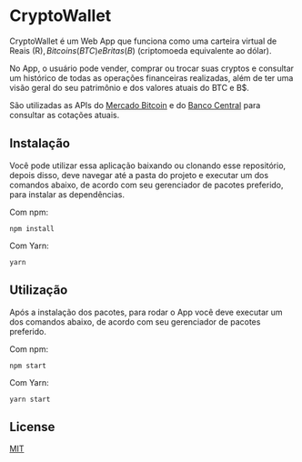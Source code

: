 # CryptoWallet

CryptoWallet é um Web App que funciona como uma carteira virtual de Reais (R$), Bitcoins (BTC) e Britas (B$) (criptomoeda equivalente ao dólar). 

No App, o usuário pode vender, comprar ou trocar suas cryptos e consultar um histórico de todas as operações financeiras realizadas, além de ter uma visão geral do seu patrimônio e dos valores atuais do BTC e B$. 

São utilizadas as APIs do [Mercado Bitcoin](https://www.mercadobitcoin.net/api/BTC/ticker/) e do [Banco Central](https://dadosabertos.bcb.gov.br/dataset/taxas-de-cambio-todos-os-boletins-diarios) para consultar as cotações atuais.

## Instalação

Você pode utilizar essa aplicação baixando ou clonando esse repositório, depois disso, deve navegar até a pasta do projeto e executar um dos comandos abaixo, de acordo com seu gerenciador de pacotes preferido, para instalar as dependências.

Com npm:
```
npm install
```

Com Yarn:
```
yarn
```

## Utilização

Após a instalação dos pacotes, para rodar o App você deve executar um dos comandos abaixo, de acordo com seu gerenciador de pacotes preferido.

Com npm:
```
npm start
```

Com Yarn:
```
yarn start
```

## License
[MIT](https://choosealicense.com/licenses/mit/)
